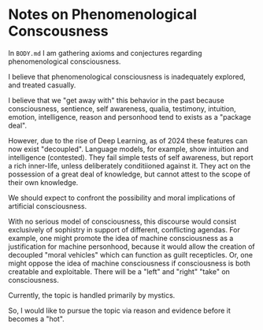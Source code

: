 # Notes on Phenomenological Conscousness

In `BODY.md` I am gathering axioms and conjectures regarding phenomenological consciousness.

I believe that phenomenological consciousness is inadequately explored, and treated casually.

I believe that we "get away with" this behavior in the past because consciousness, sentience, self awareness, qualia, testimony, intuition, emotion, intelligence, reason and personhood tend to exists as a "package deal".

However, due to the rise of Deep Learning, as of 2024 these features can now exist "decoupled". Language models, for example, show intuition and intelligence (contested). They fail simple tests of self awareness, but report a rich inner-life, unless deliberately conditiioned against it. They act on the possession of a great deal of knowledge, but cannot attest to the scope of their own knowledge.

We should expect to confront the possibility and moral implications of artificial consciousness.

With no serious model of consciousness, this discourse would consist exclusively of sophistry in support of different, conflicting agendas. For example, one might promote the idea of machine consciousness as a justification for machine personhood, because it would allow the creation of decoupled "moral vehicles" which can function as guilt recepticles. Or, one might oppose the idea of machine consciousness if consciousness is both creatable and exploitable. There will be a "left" and "right" "take" on consciousness.

Currently, the topic is handled primarily by mystics.

So, I would like to pursue the topic via reason and evidence before it becomes a "hot".
